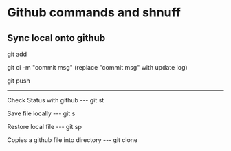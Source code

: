 # Github commands and shnuff

## Sync local onto github

git add <file>           

git ci -m "commit msg" (replace "commit msg" with update log)

git push    

---


Check Status with github --- git st

Save file locally --- git s

Restore local file --- git sp

Copies a github file into directory --- git clone <url>